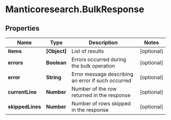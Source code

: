 # Manticoresearch.BulkResponse

## Properties

Name | Type | Description | Notes
------------ | ------------- | ------------- | -------------
**items** | **[Object]** | List of results | [optional] 
**errors** | **Boolean** | Errors occurred during the bulk operation | [optional] 
**error** | **String** | Error message describing an error if such occurred | [optional] 
**currentLine** | **Number** | Number of the row returned in the response | [optional] 
**skippedLines** | **Number** | Number of rows skipped in the response | [optional] 



